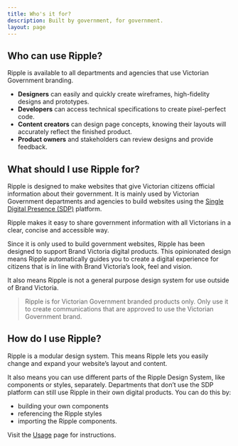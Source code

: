 ```yaml
---
title: Who's it for?
description: Built by government, for government.
layout: page
---
```


## Who can use Ripple?

Ripple is available to all departments and agencies that use Victorian Government branding.
- **Designers** can easily and quickly create wireframes, high-fidelity designs and prototypes.
- **Developers** can access technical specifications to create pixel-perfect code.
- **Content creators** can design page concepts, knowing their layouts will accurately reflect the finished product.
- **Product owners** and stakeholders can review designs and provide feedback.

## What should I use Ripple for?

Ripple is designed to make websites that give Victorian citizens official information about their government. It is mainly used by Victorian Government departments and agencies to build websites using the [Single Digital Presence (SDP)](https://www.vic.gov.au/single-digital-presence) platform. 

Ripple makes it easy to share government information with all Victorians in a clear, concise and accessible way. 

Since it is only used to build government websites, Ripple has been designed to support Brand Victoria digital products. This opinionated design means Ripple automatically guides you to create a digital experience for citizens that is in line with Brand Victoria’s look, feel and vision.  

It also means Ripple is not a general purpose design system for use outside of Brand Victoria.

> Ripple is for Victorian Government branded products only. Only use it to create communications that are approved to use the Victorian Government brand. 

## How do I use Ripple?

Ripple is a modular design system. This means Ripple lets you easily change and expand your website’s layout and content. 

It also means you can use different parts of the Ripple Design System, like components or styles, separately. Departments that don’t use the SDP platform can still use Ripple in their own digital products. You can do this by:
- building your own components
- referencing the Ripple styles
- importing the Ripple components.

Visit the [Usage](../3.develop/3.usage.md) page for instructions.  

